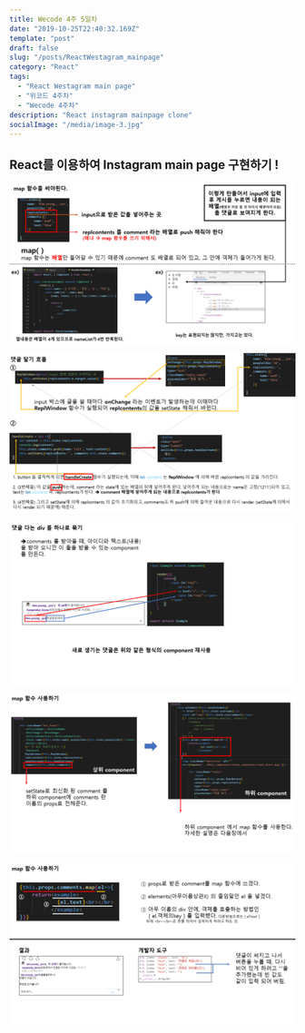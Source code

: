 ```yaml
---
title: Wecode 4주 5일차
date: "2019-10-25T22:40:32.169Z"
template: "post"
draft: false
slug: "/posts/ReactWestagram_mainpage"
category: "React"
tags:
  - "React Westagram main page"
  - "위코드 4주차"
  - "Wecode 4주차"
description: "React instagram mainpage clone"
socialImage: "/media/image-3.jpg"
---
```



## React를 이용하여 Instagram main page 구현하기 !
​![](/media/React/Aslide1.PNG)




![](/media/React/Aslide2.PNG)




![](/media/React/Aslide3.PNG)




![](/media/React/Aslide4.PNG)




![](/media/React/Aslide5.PNG)




